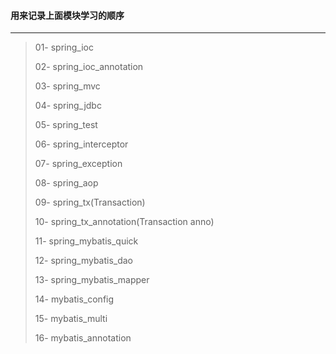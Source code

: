 #### 用来记录上面模块学习的顺序

---



>   01- spring_ioc
>
>   02- spring_ioc_annotation
>
>   03- spring_mvc
>
>   04- spring_jdbc
>
>   05- spring_test
>
>   06- spring_interceptor
>
>   07- spring_exception
>
>   08- spring_aop
>
>   09- spring_tx(Transaction)
>
>   10- spring_tx_annotation(Transaction anno)
> 
>   11- spring_mybatis_quick
> 
>   12- spring_mybatis_dao
> 
>   13- spring_mybatis_mapper
> 
>   14- mybatis_config
> 
>   15- mybatis_multi
> 
>   16- mybatis_annotation
